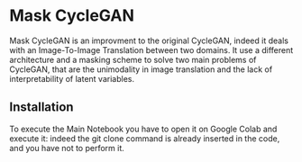 # Mask CycleGAN

Mask CycleGAN is an improvment to the original CycleGAN, indeed it deals with an Image-To-Image Translation between two domains.
It use a different architecture and a masking scheme to solve two main problems of CycleGAN, that are the unimodality in image translation and the lack of interpretability of latent variables.

## Installation

To execute the Main Notebook you have to open it on Google Colab and execute it: indeed the git clone command is already inserted in the code, and you have not to perform it.
